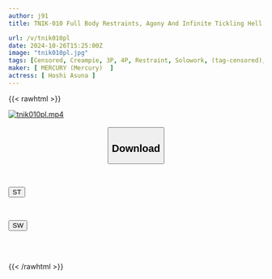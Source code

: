```yaml
---
author: j91
title: TNIK-010 Full Body Restraints, Agony And Infinite Tickling Hell - Hoshi Asuna

url: /v/tnik010pl
date: 2024-10-26T15:25:00Z
image: "tnik010pl.jpg"
tags: [Censored, Creampie, 3P, 4P, Restraint, Solowork, (tag-censored), Tickling	]
maker: [ MERCURY (Mercury)  ]
actress: [ Hoshi Asuna ]
---
```



{{< rawhtml >}}

<div class="video" data-videoid="Jv7D9zajp2ijDwR">
    <a href="javascript:;">
        <img src="/v/tnik010pl/tnik010pl.jpg" width="WIDTH" height="HEIGHT" alt="tnik010pl.mp4" loading="lazy">
    </a>
</div>

<script type="text/javascript" src="https://j91.asia/asset/on-demand-st.js"></script>

<br>
  <link rel="stylesheet" href="https://j91.asia/asset/bs5.css">
  
  <center>
  <button class="btn btn-primary" type="button" data-bs-toggle="collapse" data-bs-target=".multi-collapse" aria-expanded="false" aria-controls="multiCollapseExample1 multiCollapseExample2"><h2>Download</h2></button></center>
</p>
<div class="row">
  <div class="col">
    <div class="collapse multi-collapse" id="multiCollapseExample1">
      <div class="card card-body">
	      	      <br>
<div class="buttons">  
<p><a href="/v/tnik010pl/st.html" target="_blank"><button class="btn-hover color-3"><i class="fa fa-download"></i> ST</button></a></p></div>
    </div>
  </div>
</div>
  <div class="col">
    <div class="collapse multi-collapse" id="multiCollapseExample2">
      <div class="card card-body">
	      <br>
<div class="buttons">
<p><a href="/v/tnik010pl/sw.html" target="_blank"><button class="btn-hover color-2"><i class="fa fa-download"></i> SW</button></a></p></div>
<br><br>
      </div>
    </div>
  </div>
</div>

{{< /rawhtml >}}